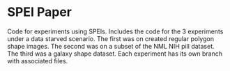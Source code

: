 # SPEI Paper
Code for experiments using SPEIs.  Includes the code for the 3 experiments under a data starved scenario.  The first was on created regular polygon shape images.  The second was on a subset of the NML NIH pill dataset.  The third was a galaxy shape dataset.  Each experiment has its own branch with associated files.

